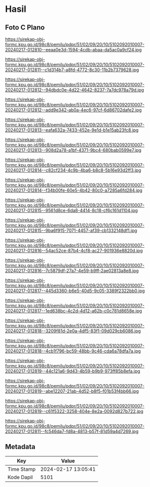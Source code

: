 # Hasil

## Foto C Plano

https://sirekap-obj-formc.kpu.go.id/98c8/pemilu/pdpr/51/02/09/20/10/5102092010007-20240217-012810--eeaa0e3d-1594-4cdb-abaa-da5ac0a9cf24.jpg

https://sirekap-obj-formc.kpu.go.id/98c8/pemilu/pdpr/51/02/09/20/10/5102092010007-20240217-012811--c1d314b7-a8fd-4772-8c30-11b2b7379628.jpg

https://sirekap-obj-formc.kpu.go.id/98c8/pemilu/pdpr/51/02/09/20/10/5102092010007-20240217-012812--94dbdc0e-4d22-4642-8237-7a7dc978a79d.jpg

https://sirekap-obj-formc.kpu.go.id/98c8/pemilu/pdpr/51/02/09/20/10/5102092010007-20240217-012812--add9e342-ab0a-4ec6-97cf-6d86702dafe2.jpg

https://sirekap-obj-formc.kpu.go.id/98c8/pemilu/pdpr/51/02/09/20/10/5102092010007-20240217-012813--eafa632a-7433-452e-9e1d-b1e15ab23fc8.jpg

https://sirekap-obj-formc.kpu.go.id/98c8/pemilu/pdpr/51/02/09/20/10/5102092010007-20240217-012813--908d2a78-a1bf-4371-9bc4-680bab0599e7.jpg

https://sirekap-obj-formc.kpu.go.id/98c8/pemilu/pdpr/51/02/09/20/10/5102092010007-20240217-012814--c82cf234-4c9b-4ba6-b8c8-5b16e93d2ff3.jpg

https://sirekap-obj-formc.kpu.go.id/98c8/pemilu/pdpr/51/02/09/20/10/5102092010007-20240217-012814--f34b00fe-60e5-4b42-80c0-a7285a6fd284.jpg

https://sirekap-obj-formc.kpu.go.id/98c8/pemilu/pdpr/51/02/09/20/10/5102092010007-20240217-012815--9561d8ce-6da8-4414-8c18-cf6c161d1104.jpg

https://sirekap-obj-formc.kpu.go.id/98c8/pemilu/pdpr/51/02/09/20/10/5102092010007-20240217-012815--9ba6f915-7071-4457-af39-cb1332148df1.jpg

https://sirekap-obj-formc.kpu.go.id/98c8/pemilu/pdpr/51/02/09/20/10/5102092010007-20240217-012816--54ac52ce-87b4-4cf8-ac27-901936e8820d.jpg

https://sirekap-obj-formc.kpu.go.id/98c8/pemilu/pdpr/51/02/09/20/10/5102092010007-20240217-012816--7c5879df-27a7-4e59-b9ff-2ae02813a8e8.jpg

https://sirekap-obj-formc.kpu.go.id/98c8/pemilu/pdpr/51/02/09/20/10/5102092010007-20240217-012817--445d3360-b6e5-40d5-9c05-3389f2322bb0.jpg

https://sirekap-obj-formc.kpu.go.id/98c8/pemilu/pdpr/51/02/09/20/10/5102092010007-20240217-012817--1ed638bc-4c2d-4d12-a62b-c0c781d8658e.jpg

https://sirekap-obj-formc.kpu.go.id/98c8/pemilu/pdpr/51/02/09/20/10/5102092010007-20240217-012818--3209f81d-2e0a-4df5-83f1-09d029cb6086.jpg

https://sirekap-obj-formc.kpu.go.id/98c8/pemilu/pdpr/51/02/09/20/10/5102092010007-20240217-012818--4cb1f796-bc59-48bb-9c46-cda6a78dfa7a.jpg

https://sirekap-obj-formc.kpu.go.id/98c8/pemilu/pdpr/51/02/09/20/10/5102092010007-20240217-012819--44c121a6-9d43-4b59-b9b9-973ff85b8efa.jpg

https://sirekap-obj-formc.kpu.go.id/98c8/pemilu/pdpr/51/02/09/20/10/5102092010007-20240217-012819--abe12207-21ab-4d52-b8f5-f01b53f4bb66.jpg

https://sirekap-obj-formc.kpu.go.id/98c8/pemilu/pdpr/51/02/09/20/10/5102092010007-20240217-012819--c61f5322-3258-404e-8e2a-0092d827b722.jpg

https://sirekap-obj-formc.kpu.go.id/98c8/pemilu/pdpr/51/02/09/20/10/5102092010007-20240217-012811--fc546da7-fd8a-4813-b57f-81d59a4d7269.jpg


## Metadata

| Key        | Value               |
| ---------- | ------------------- |
| Time Stamp | 2024-02-17 13:05:41 |
| Kode Dapil | 5101                |



